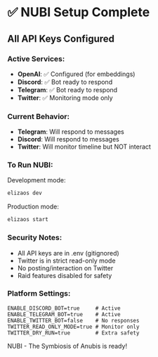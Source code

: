# ✅ NUBI Setup Complete

## All API Keys Configured

### Active Services:
- **OpenAI**: ✅ Configured (for embeddings)
- **Discord**: ✅ Bot ready to respond
- **Telegram**: ✅ Bot ready to respond
- **Twitter**: ✅ Monitoring mode only

### Current Behavior:
- **Telegram**: Will respond to messages
- **Discord**: Will respond to messages
- **Twitter**: Will monitor timeline but NOT interact

### To Run NUBI:

Development mode:
```bash
elizaos dev
```

Production mode:
```bash
elizaos start
```

### Security Notes:
- All API keys are in .env (gitignored)
- Twitter is in strict read-only mode
- No posting/interaction on Twitter
- Raid features disabled for safety

### Platform Settings:
```
ENABLE_DISCORD_BOT=true     # Active
ENABLE_TELEGRAM_BOT=true    # Active  
ENABLE_TWITTER_BOT=false    # No responses
TWITTER_READ_ONLY_MODE=true # Monitor only
TWITTER_DRY_RUN=true        # Extra safety
```

NUBI - The Symbiosis of Anubis is ready!
